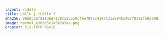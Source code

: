 ```yaml
---
layout: riddle
title: Lölle | ¬Lölle ?
sha256: 98b0b2af821d6d7178caa5510cf9e7842c4197b31a094b5407f8a02fe03e0836
image: normal_e302d5c1a0b7a2aa.png
creator: Kis-Tóth Dávid
---
```

